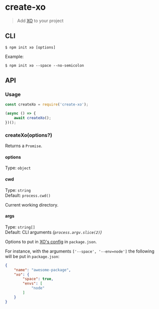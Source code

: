 # create-xo

> Add [XO](https://github.com/xojs/xo) to your project


## CLI

```
$ npm init xo [options]
```

Example:

```
$ npm init xo --space --no-semicolon
```


## API

### Usage

```js
const createXo = require('create-xo');

(async () => {
	await createXo();
})();
```

### createXo(options?)

Returns a `Promise`.

#### options

Type: `object`

#### cwd

Type: `string`<br>
Default: `process.cwd()`

Current working directory.

#### args

Type: `string[]`<br>
Default: CLI arguments *(`process.argv.slice(2)`)*

Options to put in [XO's config](https://www.npmjs.com/package/xo#config) in `package.json`.

For instance, with the arguments `['--space', '--env=node']` the following will be put in `package.json`:

```json
{
	"name": "awesome-package",
	"xo": {
		"space": true,
		"envs": [
			"node"
		]
	}
}
```
